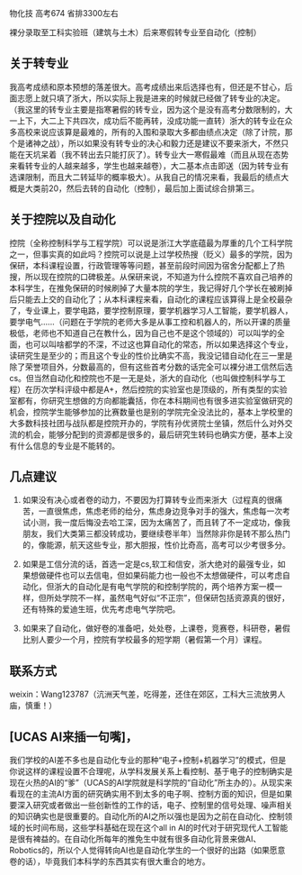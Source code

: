 物化技 高考674 省排3300左右

裸分录取至工科实验班（建筑与土木）后来寒假转专业至自动化（控制）

## **关于转专业**

我高考成绩和原本预想的落差很大。高考成绩出来后选择也有，但还是不甘心，后面志愿上就只填了浙大，所以实际上我是进来的时候就已经做了转专业的决定。（我这里的转专业主要是指寒暑假的转专业，因为这个是没有高考分数限制的，大一上下，大二上下共四次，成功后不能再转，没成功能一直转）浙大的转专业在众多高校来说应该算是最难的，所有的入围和录取大多都由绩点决定（除了计院，那个是诸神之战），所以如果没有转专业的决心和毅力还是建议不要来浙大，不然只能在天坑呆着（我不转出去只能打灰了）。转专业大一寒假最难（而且从现在态势来看转专业的人越来越多，学生也越来越卷），大二基本点击即送（因为转专业有选课限制，而且大二转延毕的概率极大）。从我自己的情况来看，我最后的绩点大概是大类前20，然后去转的自动化（控制），最后加上面试综合排第三。

## **关于控院以及自动化**

控院（全称控制科学与工程学院）可以说是浙江大学底蕴最为厚重的几个工科学院之一，但事实真的如此吗？控院可以说是上过学校热搜（贬义）最多的学院，因为保研，本科课程设置，行政管理等等问题，甚至前段时间因为宿舍分配都上了热搜，所以现在控院的口碑极差。从保研来说，不知道为什么控院不喜欢自己培养的本科学生，在推免保研的时候刷掉了大量本院的学生，我记得好几个学长在被刷掉后只能去上交的自动化了；从本科课程来看，自动化的课程应该算得上是全校最杂了，专业课上，要学电路，要学控制原理，要学机器学习人工智能，要学机器人，要学电气......（问题在于学院的老师大多是从事工控和机器人的，所以开课的质量极低，老师也不知道自己在教什么，因为自己也不是这个领域的）可以叫学的全面，也可以叫啥都学的不深，不过这也算自动化的常态，所以如果选择这个专业，读研究生是至少的；而且这个专业的性价比确实不高，我没记错自动化在三一里是除了荣誉项目外，分数最高的，但有这些首考分数的话完全可以裸分进工信然后选cs。但当然自动化和控院也不是一无是处，浙大的自动化（也叫做控制科学与工程）在历次学科评级中都是A+，然后控院的实验室也是顶级的，所有类型的实验室都有，你研究生想做的方向都能囊括，你在本科期间也有很多进实验室做研究的机会，控院学生能够参加的比赛数量也是别的学院完全没法比的，基本上学校里的大多数科技社团与战队都是控院开办的，学院有孙优贤院士坐镇，然后什么对外交流的机会，能够分配到的资源都是很多的，最后研究生转码也确实方便，基本上没有什么信息的专业是不能转的。

## **几点建议**
1. 如果没有决心或者卷的动力，不要因为打算转专业而来浙大（过程真的很痛苦，一直很焦虑，焦虑老师的给分，焦虑身边竞争对手的强大，焦虑每一次考试小测，我一度后悔没去哈工深，因为太痛苦了，而且转了不一定成功，像我朋友，我们大类第三都没转成功，要继续卷半年）当然除非你是转不那么热门的，像能源，航天这些专业，那大胆报，性价比奇高，高考可以少考很多分。

2. 如果是工信分流的话，首选一定是cs,软工和信安，浙大绝对的最强专业，如果想做硬件也可以去信电，但如果码能力也一般也不太想做硬件，可以考虑自动化，但浙大的自动化是有电气学院的和控制学院的，两个培养方案一模一样，但所处学院不一样，虽然电气好似“不正宗”，但保研包括资源真的很好，还有特殊的爱迪生班，优先考虑电气学院吧。

3. 如果来了自动化，做好卷的准备吧，处处卷，上课卷，竞赛卷，科研卷，暑假比别人要少一个月，控院有学校最多的短学期（暑假第一个月）课程。

## **联系方式**

weixin：Wang123787（沆洲天气差，吃得差，还住在郊区，工科大三流放男人庙，慎重！）

## [UCAS AI来插一句嘴]，

我们学校的AI差不多也是自动化专业的那种“电子+控制+机器学习”的模式，但是你说这样的课程设置不合理呢，从学科发展关系上看控制、基于电子的控制确实是现在火热的AI的“爹”（UCAS的AI学院就是科学院的“自动化”所主办的）。从现实来看现在的主流AI方面的研究确实用不到太多的电子啊、控制方面的知识，但是如果要深入研究或者做出一些创新性的工作的话，电子、控制里的信号处理、噪声相关的知识确实也是很重要的。自动化所的AI之所以强也是因为之前在自动化、控制领域的长时间布局，这些学科基础在现在这个all in AI的时代对于研究现代人工智能是很有裨益的。在自动化所每年的推免生中就有很多自动化背景来做AI、Robotics的，所以个人觉得转向AI也是自动化学生的一个很好的出路（如果愿意卷的话），毕竟我们本科学的东西其实有很大重合的地方。